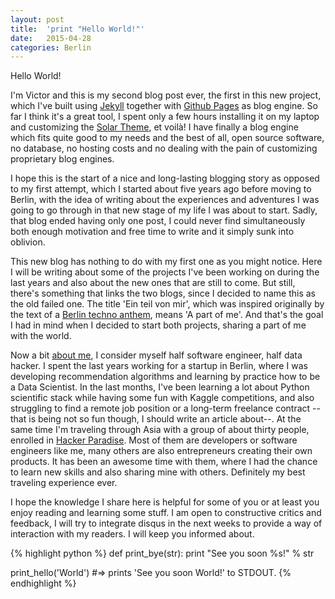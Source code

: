 ```yaml
---
layout: post
title:  'print "Hello World!"'
date:   2015-04-28
categories: Berlin
---
```


Hello World!

I'm Victor and this is my second blog post ever, the first in this new project, which I've built using [Jekyll](http://jekyllrb.com/) together with [Github Pages](http://pages.github.com/) as blog engine. So far I think it's a great tool, I spent only a few hours installing it on my laptop and customizing the [Solar Theme](http://mattvh.github.io/solar-theme-jekyll/), et voilà! I have finally a blog engine which fits quite good to my needs and the best of all, open source software, no database, no hosting costs and no dealing with the pain of customizing proprietary blog engines.

I hope this is the start of a nice and long-lasting blogging story as opposed to my first attempt, which I started about five years ago before moving to Berlin, with the idea of writing about the experiences and adventures I was going to go through in that new stage of my life I was about to start. Sadly, that blog ended having only one post, I could never find simultaneously both enough motivation and free time to write and it simply sunk into oblivion.

This new blog has nothing to do with my first one as you might notice. Here I will be writing about some of the projects I've been working on during the last years and also about the new ones that are still to come. But still, there's something that links the two blogs, since I decided to name this as the old failed one. The title 'Ein teil von mir', which was inspired originally by the text of a [Berlin techno anthem](http://www.youtube.com/watch?v=UwQfDTkLmfA), means 'A part of me'. And that's the goal I had in mind when I decided to start both projects, sharing a part of me with the world.

Now a bit [about me](/etvm/about), I consider myself half software engineer, half data hacker. I spent the last years working for a startup in Berlin, where I was developing recommendation algorithms and learning by practice how to be a Data Scientist. In the last months, I've been learning a lot about Python scientific stack while having some fun with Kaggle competitions, and also struggling to find a remote job position or a long-term freelance contract --that is being not so fun though, I should write an article about--. At the same time I'm traveling through Asia with a group of about thirty people, enrolled in [Hacker Paradise](http://www.hackerparadise.org). Most of them are developers or software engineers like me, many others are also entrepreneurs creating their own products. It has been an awesome time with them, where I had the chance to learn new skills and also sharing mine with others. Definitely my best traveling experience ever.

I hope the knowledge I share here is helpful for some of you or at least you enjoy reading and learning some stuff. I am open to constructive critics and feedback, I will try to integrate disqus in the next weeks to provide a way of interaction with my readers. I will keep you informed about.


{% highlight python %}
def print_bye(str):
  print "See you soon %s!" % str

print_hello('World')
#=> prints 'See you soon World!' to STDOUT.
{% endhighlight %}
